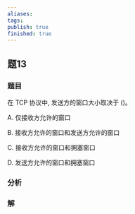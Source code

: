 ```yaml
---
aliases: 
tags: 
publish: true
finished: true
---
```

## 题13
### 题目
在 TCP 协议中, 发送方的窗口大小取决于 ()。

A. 仅接收方允许的窗口

B. 接收方允许的窗口和发送方允许的窗口

C. 接收方允许的窗口和拥塞窗口

D. 发送方允许的窗口和拥塞窗口
### 分析

### 解
